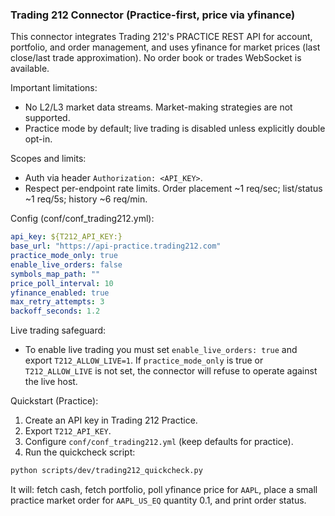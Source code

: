 ### Trading 212 Connector (Practice-first, price via yfinance)

This connector integrates Trading 212's PRACTICE REST API for account, portfolio, and order management, and uses yfinance for market prices (last close/last trade approximation). No order book or trades WebSocket is available.

Important limitations:
- No L2/L3 market data streams. Market-making strategies are not supported.
- Practice mode by default; live trading is disabled unless explicitly double opt-in.

Scopes and limits:
- Auth via header `Authorization: <API_KEY>`.
- Respect per-endpoint rate limits. Order placement ~1 req/sec; list/status ~1 req/5s; history ~6 req/min.

Config (conf/conf_trading212.yml):
```yaml
api_key: ${T212_API_KEY:}
base_url: "https://api-practice.trading212.com"
practice_mode_only: true
enable_live_orders: false
symbols_map_path: ""
price_poll_interval: 10
yfinance_enabled: true
max_retry_attempts: 3
backoff_seconds: 1.2
```

Live trading safeguard:
- To enable live trading you must set `enable_live_orders: true` and export `T212_ALLOW_LIVE=1`. If `practice_mode_only` is true or `T212_ALLOW_LIVE` is not set, the connector will refuse to operate against the live host.

Quickstart (Practice):
1. Create an API key in Trading 212 Practice.
2. Export `T212_API_KEY`.
3. Configure `conf/conf_trading212.yml` (keep defaults for practice).
4. Run the quickcheck script:
```bash
python scripts/dev/trading212_quickcheck.py
```
It will: fetch cash, fetch portfolio, poll yfinance price for `AAPL`, place a small practice market order for `AAPL_US_EQ` quantity 0.1, and print order status.

